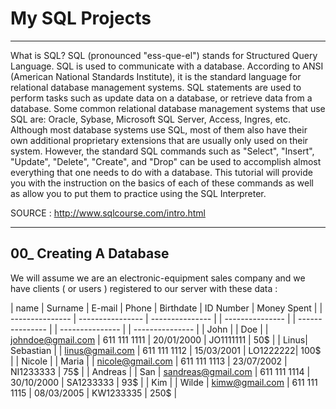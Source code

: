 # My SQL Projects
--------------------------------------------------------------------------------

What is SQL?
SQL (pronounced "ess-que-el") stands for Structured Query Language. SQL is used to communicate with a database. According to ANSI (American National Standards Institute), it is the standard language for relational database management systems. SQL statements are used to perform tasks such as update data on a database, or retrieve data from a database. Some common relational database management systems that use SQL are: Oracle, Sybase, Microsoft SQL Server, Access, Ingres, etc. Although most database systems use SQL, most of them also have their own additional proprietary extensions that are usually only used on their system. However, the standard SQL commands such as "Select", "Insert", "Update", "Delete", "Create", and "Drop" can be used to accomplish almost everything that one needs to do with a database. This tutorial will provide you with the instruction on the basics of each of these commands as well as allow you to put them to practice using the SQL Interpreter.


SOURCE : http://www.sqlcourse.com/intro.html


-----------------------------------------------------------------------------------------------------------------------------------------------------------------------------------
00_ Creating A Database
-----------------------------------------------------------------------------------------------------------------------------------------------------------------------------------

We will assume we are an electronic-equipment sales company and we have clients ( or users ) registered to our server with these data :


| name | Surname | E-mail | Phone | Birthdate | ID Number | Money Spent |
| --------------- | ---------------- | --------------- | | --------------- | | --------------- | | --------------- | | --------------- |
| John | | Doe | | johndoe@gmail.com | 611 111 1111 | 20/01/2000 | JO1111111 | 50$ |
| Linus| Sebastian | | linus@gmail.com | 611 111 1112 | 15/03/2001 | LO1222222| 100$ |
| Nicole | | Maria | | nicole@gmail.com | 611 111 1113 | 23/07/2002 | NI1233333 | 75$ |
| Andreas | | San | sandreas@gmail.com | 611 111 1114 | 30/10/2000 | SA1233333 | 93$ |
| Kim | | Wilde | kimw@gmail.com | 611 111 1115 | 08/03/2005 | KW1233335 | 250$ |
